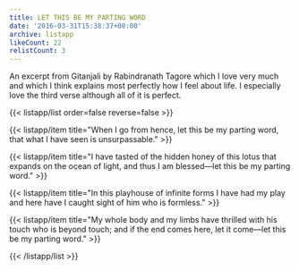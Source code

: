 ```yaml
---
title: LET THIS BE MY PARTING WORD
date: '2016-03-31T15:38:37+00:00'
archive: listapp
likeCount: 22
relistCount: 3
---
```


An excerpt from Gitanjali by Rabindranath Tagore which I love very much and which I think explains most perfectly how I feel about life. I especially love the third verse although all of it is perfect.

{{< listapp/list order=false reverse=false >}}

   {{< listapp/item title="When I go from hence, let this be my parting word, that what I have seen is unsurpassable." >}}

   {{< listapp/item title="I have tasted of the hidden honey of this lotus that expands on the ocean of light, and thus I am blessed—let this be my parting word." >}}

   {{< listapp/item title="In this playhouse of infinite forms I have had my play and here have I caught sight of him who is formless." >}}

   {{< listapp/item title="My whole body and my limbs have thrilled with his touch who is beyond touch; and if the end comes here, let it come—let this be my parting word." >}}

{{< /listapp/list >}}
